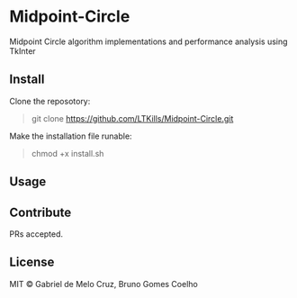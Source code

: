 # Midpoint-Circle
Midpoint Circle algorithm implementations and performance analysis using TkInter

## Install

Clone the reposotory: 
> git clone https://github.com/LTKills/Midpoint-Circle.git

Make the installation file runable:
>chmod +x install.sh


## Usage


## Contribute

PRs accepted.

## License

MIT © Gabriel de Melo Cruz, Bruno Gomes Coelho



